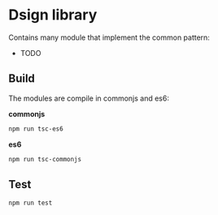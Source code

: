 # Dsign library

Contains many module that implement the common pattern:

* TODO

## Build

The modules are compile in commonjs and es6:

**commonjs**

``` bash
npm run tsc-es6
```

**es6**

``` bash
npm run tsc-commonjs
```


## Test

``` bash
npm run test
```